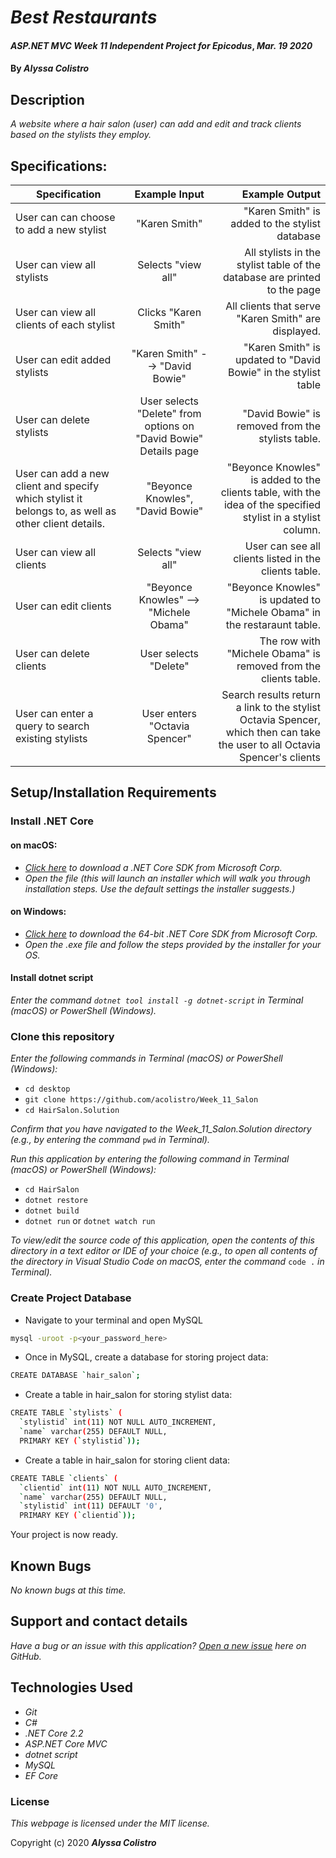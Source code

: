 # _Best Restaurants_

#### _ASP.NET MVC Week 11 Independent Project for Epicodus_, _Mar. 19 2020_

#### By _**Alyssa Colistro**_


## Description

_A website where a hair salon (user) can add and edit and track clients based on the stylists they employ._

## Specifications:

| Specification | Example Input | Example Output |
| ------------- |:-------------:| -------------------:|
|User can can choose to add a new stylist| "Karen Smith"| "Karen Smith" is added to the stylist database|
|User can view all stylists|Selects "view all"|All stylists in the stylist table of the database are printed to the page|
|User can view all clients of each stylist|Clicks "Karen Smith"|All clients that serve "Karen Smith" are displayed.|
|User can edit added stylists|"Karen Smith" --> "David Bowie"|"Karen Smith" is updated to "David Bowie" in the stylist table|
|User can delete stylists|User selects "Delete" from options on "David Bowie" Details page|"David Bowie" is removed from the stylists table.|
|User can add a new client and specify which stylist it belongs to, as well as other client details.|"Beyonce Knowles", "David Bowie"|"Beyonce Knowles" is added to the clients table, with the idea of the specified stylist in a stylist column.|
|User can view all clients|Selects "view all"|User can see all clients listed in the clients table.|
|User can edit clients|"Beyonce Knowles" --> "Michele Obama"|"Beyonce Knowles" is updated to "Michele Obama" in the restaraunt table.|
|User can delete clients|User selects "Delete"|The row with "Michele Obama" is removed from the clients table.|
|User can enter a query to search existing stylists |User enters "Octavia Spencer"| Search results return a link to the stylist Octavia Spencer, which then can take the user to all Octavia Spencer's clients |


## Setup/Installation Requirements

### Install .NET Core

#### on macOS:
* _[Click here](https://dotnet.microsoft.com/download/thank-you/dotnet-sdk-2.2.106-macos-x64-installer) to download a .NET Core SDK from Microsoft Corp._
* _Open the file (this will launch an installer which will walk you through installation steps. Use the default settings the installer suggests.)_

#### on Windows:
* _[Click here](https://dotnet.microsoft.com/download/thank-you/dotnet-sdk-2.2.203-windows-x64-installer) to download the 64-bit .NET Core SDK from Microsoft Corp._
* _Open the .exe file and follow the steps provided by the installer for your OS._

#### Install dotnet script
_Enter the command ``dotnet tool install -g dotnet-script`` in Terminal (macOS) or PowerShell (Windows)._

### Clone this repository

_Enter the following commands in Terminal (macOS) or PowerShell (Windows):_
* ``cd desktop``
* ``git clone https://github.com/acolistro/Week_11_Salon``
* ``cd HairSalon.Solution``

_Confirm that you have navigated to the Week_11_Salon.Solution directory (e.g., by entering the command_ ``pwd`` _in Terminal)._

_Run this application by entering the following command in Terminal (macOS) or PowerShell (Windows):_
* ``cd HairSalon``
* ``dotnet restore``
* ``dotnet build``
* ``dotnet run`` or ``dotnet watch run``


_To view/edit the source code of this application, open the contents of this directory in a text editor or IDE of your choice (e.g., to open all contents of the directory in Visual Studio Code on macOS, enter the command_ ``code .`` _in Terminal)._

### Create Project Database
* Navigate to your terminal and open MySQL
```sh
mysql -uroot -p<your_password_here>
```
* Once in MySQL, create a database for storing project data:
```sh
CREATE DATABASE `hair_salon`;
```
* Create a table in hair_salon for storing stylist data:
```sh
CREATE TABLE `stylists` (
  `stylistid` int(11) NOT NULL AUTO_INCREMENT,
  `name` varchar(255) DEFAULT NULL,
  PRIMARY KEY (`stylistid`));
```
* Create a table in hair_salon for storing client data:
```sh
CREATE TABLE `clients` (
  `clientid` int(11) NOT NULL AUTO_INCREMENT,
  `name` varchar(255) DEFAULT NULL,
  `stylistid` int(11) DEFAULT '0',
  PRIMARY KEY (`clientid`));
```

Your project is now ready.

## Known Bugs

_No known bugs at this time._

## Support and contact details

_Have a bug or an issue with this application? [Open a new issue](https://github.com/acolistro/week_11_salon/issues) here on GitHub._

## Technologies Used
* _Git_
* _C#_
* _.NET Core 2.2_
* _ASP.NET Core MVC_
* _dotnet script_
* _MySQL_
* _EF Core_

### License

*This webpage is licensed under the MIT license.*

Copyright (c) 2020 **_Alyssa Colistro_**